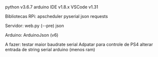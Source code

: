 python v3.6.7
arduino IDE v1.8.x
VSCode v1.31

Bibliotecas
  RPi:
    apscheduler
    pyserial
    json
    requests
    
  Servidor:
    web.py (--pre)
    json
    
   Arduino:
    ArduinoJson (v6)

A fazer:
  testar maior baudrate serial
  Adpatar para controle de PS4
  alterar entrada de string serial arduino (menos ram)